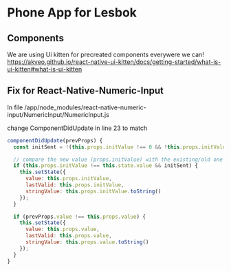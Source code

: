 # Phone App for Lesbok

## Components

We are using Ui kitten for precreated components everywere we can!
https://akveo.github.io/react-native-ui-kitten/docs/getting-started/what-is-ui-kitten#what-is-ui-kitten



## Fix for React-Native-Numeric-Input

In file /app/node_modules/react-native-numeric-input/NumericInput/NumericInput.js

change ComponentDidUpdate in line 23 to match

```js
componentDidUpdate(prevProps) {
  const initSent = !(this.props.initValue !== 0 && !this.props.initValue);

  // compare the new value (props.initValue) with the existing/old one (this.state.value)
  if (this.props.initValue !== this.state.value && initSent) {
    this.setState({
      value: this.props.initValue,
      lastValid: this.props.initValue,
      stringValue: this.props.initValue.toString()
    });
  }

  if (prevProps.value !== this.props.value) {
    this.setState({
      value: this.props.value,
      lastValid: this.props.value,
      stringValue: this.props.value.toString()
    });
  }
}
```
